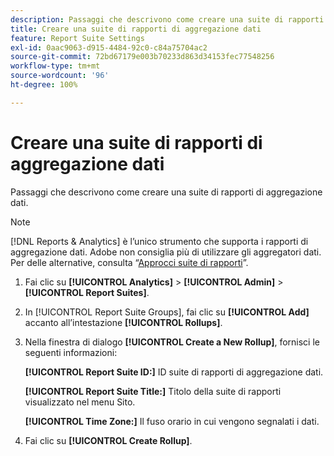 ```yaml
---
description: Passaggi che descrivono come creare una suite di rapporti di aggregazione dati.
title: Creare una suite di rapporti di aggregazione dati
feature: Report Suite Settings
exl-id: 0aac9063-d915-4484-92c0-c84a75704ac2
source-git-commit: 72bd67179e003b70233d863d34153fec77548256
workflow-type: tm+mt
source-wordcount: '96'
ht-degree: 100%

---
```


# Creare una suite di rapporti di aggregazione dati

Passaggi che descrivono come creare una suite di rapporti di aggregazione dati.

>[!NOTE]
>
>[!DNL Reports & Analytics] è l’unico strumento che supporta i rapporti di aggregazione dati. Adobe non consiglia più di utilizzare gli aggregatori dati. Per delle alternative, consulta “[Approcci suite di rapporti](https://experienceleague.adobe.com/docs/analytics/admin/manage-report-suites/rollup-report-suite.html?lang=it)”.

1. Fai clic su **[!UICONTROL Analytics]** > **[!UICONTROL Admin]** > **[!UICONTROL Report Suites]**.
1. In [!UICONTROL Report Suite Groups], fai clic su **[!UICONTROL Add]** accanto all’intestazione **[!UICONTROL Rollups]**.
1. Nella finestra di dialogo **[!UICONTROL Create a New Rollup]**, fornisci le seguenti informazioni:

   **[!UICONTROL Report Suite ID:]** ID suite di rapporti di aggregazione dati.

   **[!UICONTROL Report Suite Title:]** Titolo della suite di rapporti visualizzato nel menu Sito.

   **[!UICONTROL Time Zone:]** Il fuso orario in cui vengono segnalati i dati.
1. Fai clic su **[!UICONTROL Create Rollup]**.
